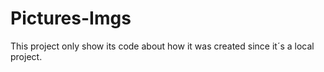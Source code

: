 # Pictures-Imgs
This project only show its code about how it was created since it´s a local project.
